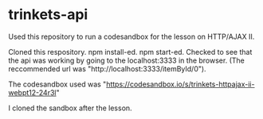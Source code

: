 # trinkets-api

Used this repository to run a codesandbox for the lesson on HTTP/AJAX II.

Cloned this respository.
npm install-ed.
npm start-ed.
Checked to see that the api was working by going to the localhost:3333 in the browser. 
    (The reccommended url was "http://localhost:3333/itemById/0").

The codesandbox used was "https://codesandbox.io/s/trinkets-httpajax-ii-webpt12-24r3l"

I cloned the sandbox after the lesson.
